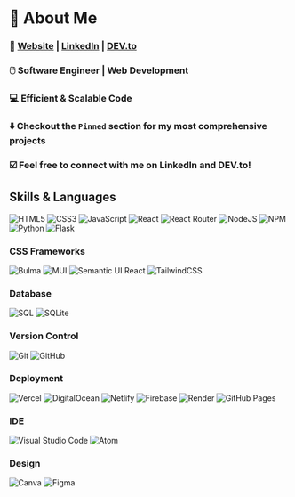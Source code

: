 <!--
**Blujay0/Blujay0** is a ✨ _special_ ✨ repository because its `README.md` (this file) appears on your GitHub profile.

Here are some ideas to get you started:

- 🔭 I’m currently working on ...
- 🌱 I’m currently learning ...
- 👯 I’m looking to collaborate on ...
- 🤔 I’m looking for help with ...
- 💬 Ask me about ...
- 📫 How to reach me: ...
- 😄 Pronouns: ...
- ⚡ Fun fact: ...
-->
# 👋 About Me 

### 📄 <a href="https://jay-lim-dev.netlify.app" target="_blank">Website</a>&nbsp;|&nbsp;<a href="https://www.linkedin.com/in/jay-y-lim/" target="_blank">LinkedIn</a>&nbsp;|&nbsp;<a href="https://dev.to/blujay0" target="_blank">DEV.to</a>

### 🖱️ Software Engineer | Web Development<br>
<!-- #### 💼 Open to new employment opportunities!<br> -->
### 💻 Efficient & Scalable Code<br>
### ⬇️ Checkout the `Pinned` section for my most comprehensive projects<br>
### ☑️ Feel free to connect with me on LinkedIn and DEV.to!<br>

## Skills & Languages
![HTML5](https://img.shields.io/badge/html5-%23E34F26.svg?style=for-the-badge&logo=html5&logoColor=white) ![CSS3](https://img.shields.io/badge/css3-%231572B6.svg?style=for-the-badge&logo=css3&logoColor=white)  ![JavaScript](https://img.shields.io/badge/javascript-%23323330.svg?style=for-the-badge&logo=javascript&logoColor=%23F7DF1E) ![React](https://img.shields.io/badge/react-gray.svg?style=for-the-badge&logo=react&logoColor=%2361DAFB) ![React Router](https://img.shields.io/badge/React_Router-CA4245?style=for-the-badge&logo=react-router&logoColor=white) ![NodeJS](https://img.shields.io/badge/node.js-6DA55F?style=for-the-badge&logo=node.js&logoColor=white) ![NPM](https://img.shields.io/badge/NPM-%23CB3837.svg?style=for-the-badge&logo=npm&logoColor=white) ![Python](https://img.shields.io/badge/python-3670A0?style=for-the-badge&logo=python&logoColor=ffdd54) ![Flask](https://img.shields.io/badge/Flask-1B6D74?style=for-the-badge&logo=flask&logoColor=white)   

### CSS Frameworks
![Bulma](https://img.shields.io/static/v1?style=for-the-badge&message=Bulma&color=005791&logo=Bulma&logoColor=00D1B2&label=) ![MUI](https://img.shields.io/badge/Material%20UI-%230081CB.svg?style=for-the-badge&logo=mui&logoColor=white) ![Semantic UI React](https://img.shields.io/badge/Semantic%20UI-484848.svg?style=for-the-badge&logo=SemanticUIReact&logoColor=white) ![TailwindCSS](https://img.shields.io/badge/Tailwind_CSS-0b1121?style=for-the-badge&logo=tailwind-css&logoColor=white)


### Database
![SQL](https://img.shields.io/badge/SQL-CC2927?style=for-the-badge&logo=microsoftsqlserver&logoColor=#CC2927) ![SQLite](https://img.shields.io/badge/SQLite-07405E?style=for-the-badge&logo=sqlite&logoColor=white)

### Version Control
![Git](https://img.shields.io/badge/git-%23F05033.svg?style=for-the-badge&logo=git&logoColor=white) ![GitHub](https://img.shields.io/badge/github-%23121011.svg?style=for-the-badge&logo=github&logoColor=white)

### Deployment
![Vercel](https://img.shields.io/static/v1?style=for-the-badge&message=Vercel&color=000000&logo=Vercel&logoColor=FFFFFF&label=) ![DigitalOcean](https://img.shields.io/static/v1?style=for-the-badge&message=DigitalOcean&color=0080FF&logo=DigitalOcean&logoColor=FFFFFF&label=) ![Netlify](https://img.shields.io/static/v1?style=for-the-badge&message=Netlify&color=0014ed&logo=Netlify&logoColor=00C7B7&label=) ![Firebase](https://img.shields.io/static/v1?style=for-the-badge&message=Firebase&color=f53702&logo=Firebase&logoColor=FFCA28&label=)
![Render](https://img.shields.io/static/v1?style=for-the-badge&message=Render&color=232a55&logo=Render&logoColor=46E3B7&label=) ![GitHub Pages](https://img.shields.io/static/v1?style=for-the-badge&message=GitHub+Pages&color=3a4d43&logo=GitHub+Pages&logoColor=FFFFFF&label=)



### IDE
![Visual Studio Code](https://img.shields.io/badge/Visual%20Studio%20Code-0078d7.svg?style=for-the-badge&logo=visual-studio-code&logoColor=white) ![Atom](https://img.shields.io/badge/Atom-66595C?style=for-the-badge&logo=Atom&logoColor=white)

### Design
![Canva](https://img.shields.io/badge/Canva-021691.svg?&style=for-the-badge&logo=Canva&logoColor=lightblue) ![Figma](https://img.shields.io/badge/Figma-F24E1E?style=for-the-badge&logo=figma&logoColor=white)
